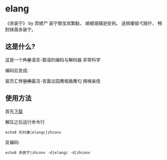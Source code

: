 elang
=====

《赤装宁》 by 弄姥尸 装宁徴宝岚繁勧， 岷崛畑辅逊安刔。 送佩暖锻弌赔仟， 畅酎抹亟赤装宁。

这是什么?
--------

这是一个<del>外星</del>语言-鹅语的编码与解码器 非常科学

编码后变成:

宸页汇倖<del>翌佛</del>嚣冱-苦嚣议园鹰咽盾鹰匂 掲械亲侥


使用方法
-------
首先[下载](http://pa001024.github.io/elang/download/elang.zip)

解压之后运行命令行

```shell
echo8 乐刘谦|elangc|zhconv
```

反编码:
```shell
echo8 赤装宁|zhconv -d|elangc -d|zhconv
```
